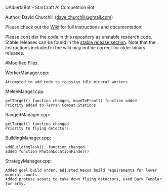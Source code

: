 UAlbertaBot - StarCraft AI Competition Bot

Author:  David Churchill (dave.churchill@gmail.com)

Please check out the [Wiki](https://github.com/davechurchill/ualbertabot/wiki) for full instructions and documentation!

Please consider the code in this repository as unstable research code. Stable releases can be found in the [stable release section](https://github.com/davechurchill/ualbertabot/tree/master/binary_stable_releases). Note that the instructions included in the wiki may not be correct for older binary releases.

#Modified Files:

WorkerManager.cpp:

    Attempted to add code to reassign idle mineral workers

MeleeManger.cpp:

    getTarget() function changed, moveToFront() function added
    Priority added to Terran Comsat Stations
    
RangedManager.cpp:

    getTarget() function changed
    Priority to flying detectors
    
BuildingManager.cpp:

    addBuildingTask(). function changed. 
    added function PhotonLocationFinder()
    
StrategyManager.cpp:
    
    Added goal build order, adjusted Nexus build requirements for lower mineral counts.
    Added protoss scouts to take down flying detectors, used Dark Templar for army.	
